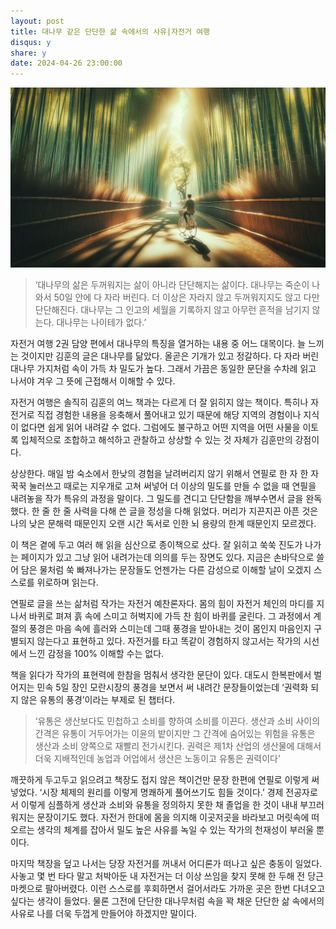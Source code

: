```yaml
---
layout: post
title: 대나무 같은 단단한 삶 속에서의 사유|자전거 여행
disqus: y
share: y
date: 2024-04-26 23:00:00
---
```


![대나무숲 자전거](/images/bamboo.png)


>‘대나무의 삶은 두꺼워지는 삶이 아니라 단단해지는 삶이다. 대나무는 죽순이 나와서 50일 안에 다 자라 버린다. 더 이상은 자라지 않고 두꺼워지지도 않고 다만 단단해진다. 대나무는 그 인고의 세월을 기록하지 않고 아무런 흔적을 남기지 않는다. 대나무는 나이테가 없다.’



자전거 여행 2권 담양 편에서 대나무의 특징을 열거하는 내용 중 어느 대목이다. 늘 느끼는 것이지만 김훈의 글은 대나무를 닮았다. 올곧은 기개가 있고 정갈하다. 다 자라 버린 대나무 가지처럼 속이 가득 차 밀도가 높다. 그래서 가끔은 동일한 문단을 수차례 읽고 나서야 겨우 그 뜻에 근접해서 이해할 수 있다.



자전거 여행은 솔직히 김훈의 여느 책과는 다르게 더 잘 읽히지 않는 책이다. 특히나 자전거로 직접 경험한 내용을 응축해서 풀어내고 있기 때문에 해당 지역의 경험이나 지식이 없다면 쉽게 읽어 내려갈 수 없다. 그럼에도 불구하고 어떤 지역을 어떤 사물을 이토록 입체적으로 조합하고 해석하고 관찰하고 상상할 수 있는 것 자체가 김훈만의 강점이다.



상상한다. 매일 밤 숙소에서 한낮의 경험을 날려버리지 않기 위해서 연필로 한 자 한 자 꾹꾹 눌러쓰고 때로는 지우개로 고쳐 써넣어 더 이상의 밀도를 만들 수 없을 때 연필을 내려놓을 작가 특유의 과정을 말이다. 그 밀도를 견디고 단단함을 깨부수면서 글을 완독 했다. 한 줄 한 줄 사력을 다해 쓴 글을 정성을 다해 읽었다. 머리가 지끈지끈 아픈 것은 나의 낮은 문해력 때문인지 오랜 시간 독서로 인한 뇌 용량의 한계 때문인지 모르겠다.



이 책은 곁에 두고 여러 해 읽을 심산으로 종이책으로 샀다. 잘 읽히고 쑥쑥 진도가 나가는 페이지가 있고 그냥 읽어 내려가는데 의의를 두는 장면도 있다. 지금은 손바닥으로 쓸어 담은 물처럼 쑥 빠져나가는 문장들도 언젠가는 다른 감성으로 이해할 날이 오겠지 스스로를 위로하며 읽는다.



연필로 글을 쓰는 삶처럼 작가는 자전거 예찬론자다. 몸의 힘이 자전거 체인의 마디를 지나서 바퀴로 펴져 흙 속에 스미고 허벅지에 가득 찬 힘이 바퀴를 굴린다. 그 과정에서 계절의 풍경은 마음 속에 흘러와 스미는데 그때 풍경을 받아내는 것이 몸인지 마음인지 구별되지 않는다고 표현하고 있다. 자전거를 타고 똑같이 경험하지 않고서는 작가의 시선에서 느낀 감정을 100% 이해할 수는 없다.



책을 읽다가 작가의 표현력에 한참을 멈춰서 생각한 문단이 있다. 대도시 한복판에서 벌어지는 민속 5일 장인 모란시장의 풍경을 보면서 써 내려간 문장들이었는데 ‘권력화 되지 않은 유통의 풍경’이라는 부제로 된 챕터다.



>‘유통은 생산보다도 민첩하고 소비를 향하여 소비를 이끈다. 생산과 소비 사이의 간격은 유통이 거두어가는 이윤의 밭이지만 그 간격에 숨어있는 위험을 유통은 생산과 소비 양쪽으로 재빨리 전가시킨다. 권력은 제1차 산업의 생산물에 대해서 더욱 지배적인데 농업과 어업에서 생산은 노동이고 유통은 권력이다’



깨끗하게 두고두고 읽으려고 책장도 접지 않은 책이건만 문장 한편에 연필로 이렇게 써넣었다. ‘시장 체제의 원리를 이렇게 명쾌하게 풀어쓰기도 힘들 것이다.’ 경제 전공자로서 이렇게 심플하게 생산과 소비와 유통을 정의하지 못한 채 졸업을 한 것이 내내 부끄러워지는 문장이기도 했다. 자전거 한대에 몸을 의지해 이곳저곳을 바라보고 머릿속에 떠오르는 생각의 체계를 잡아서 밀도 높은 사유를 녹일 수 있는 작가의 천재성이 부러울 뿐이다.



마지막 책장을 덮고 나서는 당장 자전거를 꺼내서 어디론가 떠나고 싶은 충동이 일었다. 사놓고 몇 번 타다 말고 처박아둔 내 자전거는 더 이상 쓰임을 찾지 못해 한 두해 전 당근마켓으로 팔아버렸다. 이런 스스로를 후회하면서 걸어서라도 가까운 곳은 한번 다녀오고 싶다는 생각이 들었다. 물론 그전에 단단한 대나무처럼 속을 꽉 채운 단단한 삶 속에서의 사유로 나를 더욱 두껍게 만들어야 하겠지만 말이다.
